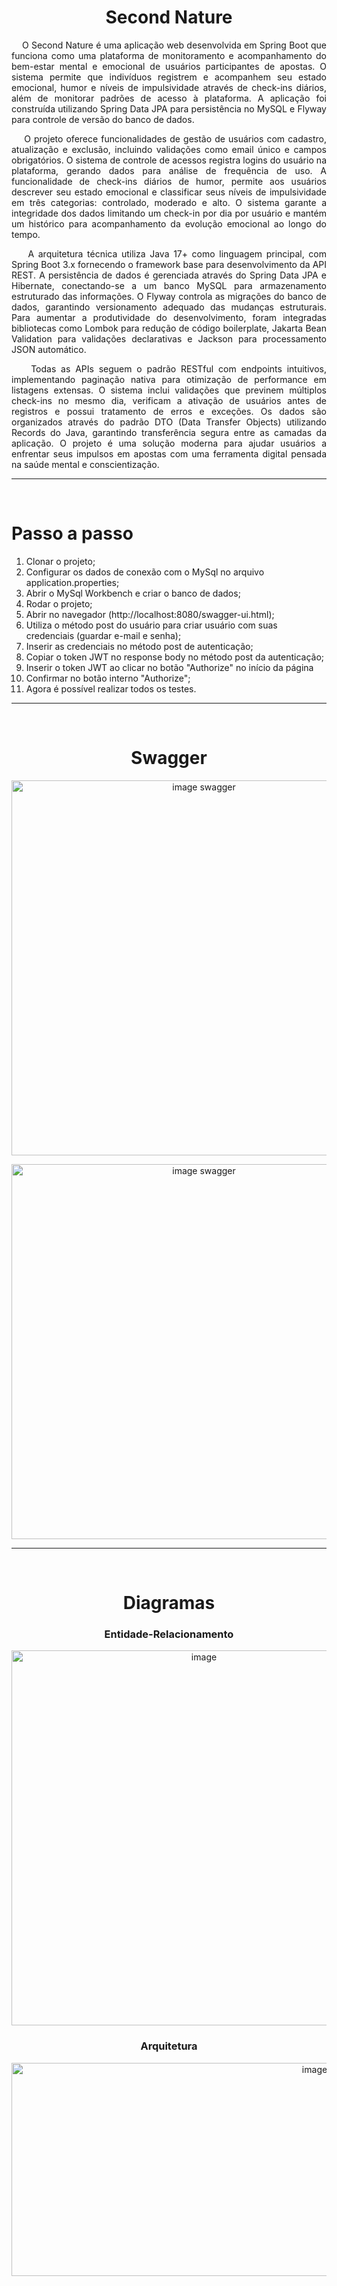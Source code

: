 <h1 align='center'>
Second Nature
</h1>

<p align='justify'>&nbsp;&nbsp;&nbsp;&nbsp;O Second Nature é uma aplicação web desenvolvida em Spring Boot que funciona como uma plataforma de monitoramento e acompanhamento do bem-estar mental e emocional de usuários participantes de apostas. O sistema permite que indivíduos registrem e acompanhem seu estado emocional, humor e níveis de impulsividade através de check-ins diários, além de monitorar padrões de acesso à plataforma. A aplicação foi construída utilizando Spring Data JPA para persistência no MySQL e Flyway para controle de versão do banco de dados.</p>

<p align='justify'>&nbsp;&nbsp;&nbsp;&nbsp;O projeto oferece funcionalidades de gestão de usuários com cadastro, atualização e exclusão, incluindo validações como email único e campos obrigatórios. O sistema de controle de acessos registra logins do usuário na plataforma, gerando dados para análise de frequência de uso. A funcionalidade de check-ins diários de humor, permite aos usuários descrever seu estado emocional e classificar seus níveis de impulsividade em três categorias: controlado, moderado e alto. O sistema garante a integridade dos dados limitando um check-in por dia por usuário e mantém um histórico para acompanhamento da evolução emocional ao longo do tempo.</p>

<p align='justify'>&nbsp;&nbsp;&nbsp;&nbsp;A arquitetura técnica utiliza Java 17+ como linguagem principal, com Spring Boot 3.x fornecendo o framework base para desenvolvimento da API REST. A persistência de dados é gerenciada através do Spring Data JPA e Hibernate, conectando-se a um banco MySQL para armazenamento estruturado das informações. O Flyway controla as migrações do banco de dados, garantindo versionamento adequado das mudanças estruturais. Para aumentar a produtividade do desenvolvimento, foram integradas bibliotecas como Lombok para redução de código boilerplate, Jakarta Bean Validation para validações declarativas e Jackson para processamento JSON automático.</p>

<p align='justify'>&nbsp;&nbsp;&nbsp;&nbsp;Todas as APIs seguem o padrão RESTful com endpoints intuitivos, implementando paginação nativa para otimização de performance em listagens extensas. O sistema inclui validações que previnem múltiplos check-ins no mesmo dia, verificam a ativação de usuários antes de registros e possui tratamento de erros e exceções. Os dados são organizados através do padrão DTO (Data Transfer Objects) utilizando Records do Java, garantindo transferência segura entre as camadas da aplicação. O projeto é uma solução moderna para ajudar usuários a enfrentar seus impulsos em apostas com uma ferramenta digital pensada na saúde mental e conscientização.</p>

---

<br>

# Passo a passo

1. Clonar o projeto;
2. Configurar os dados de conexão com o MySql no arquivo application.properties;
3. Abrir o MySql Workbench e criar o banco de dados;
4. Rodar o projeto;
5. Abrir no navegador (http://localhost:8080/swagger-ui.html);
6. Utiliza o método post do usuário para criar usuário com suas credenciais (guardar e-mail e senha);
7. Inserir as credenciais no método post de autenticação;
8. Copiar o token JWT no response body no método post da autenticação;
9. Inserir o token JWT ao clicar no botão "Authorize" no início da página
10. Confirmar no botão interno "Authorize";
11. Agora é possível realizar todos os testes.

---
<br>

<h1 align="center">
Swagger
</h1>

<p align="center">
<img width="600" height="600" alt="image swagger" src="https://github.com/user-attachments/assets/12a312c7-866c-4e8a-8ae6-7caa65cd9da5" /> 
</p>

<p align="center">
<img width="600" height="600" alt="image swagger" src="https://github.com/user-attachments/assets/fe873d3a-1bbb-4de4-a274-c9758c6c921c" />
</p>



---

<br>

<h1 align='center'>
Diagramas
</h1>

<h3 align="center">
Entidade-Relacionamento
</h3>
<p align='center'>
<img width="600" height="600" alt="image" src="https://github.com/user-attachments/assets/8da8ebd3-8e6e-4db3-80f0-eda810ce16d8" />
</p>

<h3 align='center'>
Arquitetura
</h3>
<p align='center'>
<img width="954" height="341" alt="image" src="https://github.com/user-attachments/assets/6043e81a-aacc-48ff-8a5d-f19b86358f8b" />

</p>
